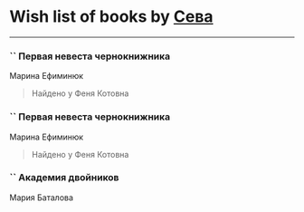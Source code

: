 # Wish list of books by [Сева](https://plus.google.com/u/0/107315264267680118871/)
---

### `` Первая невеста чернокнижника
Марина Ефиминюк
> Найдено у Феня Котовна

### `` Первая невеста чернокнижника
Марина Ефиминюк
> Найдено у Феня Котовна

### `` Академия двойников
Мария Баталова


